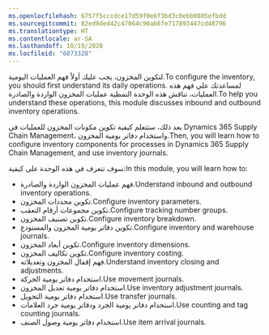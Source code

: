 ```yaml
---
ms.openlocfilehash: 6757f5cccdce17d59f0e6f3bd3c0ebb0805efbdd
ms.sourcegitcommit: 82ed9ded42c47064c90ab6fe717893447cd48796
ms.translationtype: HT
ms.contentlocale: ar-SA
ms.lasthandoff: 10/19/2020
ms.locfileid: "6073328"
---
```

<span data-ttu-id="fa56b-101">لتكوين المخزون، يجب عليك أولاً فهم العمليات اليومية.</span><span class="sxs-lookup"><span data-stu-id="fa56b-101">To configure the inventory, you should first understand its daily operations.</span></span> <span data-ttu-id="fa56b-102">لمساعدتك علي فهم هذه العمليات، تناقش هذه الوحدة النمطية عمليات المخزون الواردة والصادرة.</span><span class="sxs-lookup"><span data-stu-id="fa56b-102">To help you understand these operations, this module discusses inbound and outbound inventory operations.</span></span>

<span data-ttu-id="fa56b-103">بعد ذلك، ستتعلم كيفية تكوين مكونات المخزون للعمليات في Dynamics 365 Supply Chain Management، واستخدام دفاتر يومية المخزون.</span><span class="sxs-lookup"><span data-stu-id="fa56b-103">Then, you will learn how to configure inventory components for processes in Dynamics 365 Supply Chain Management, and use  inventory journals.</span></span> 

<span data-ttu-id="fa56b-104">سوف تتعرف في هذه الوحدة على كيفية:</span><span class="sxs-lookup"><span data-stu-id="fa56b-104">In this module, you will learn how to:</span></span>

- <span data-ttu-id="fa56b-105">فهم عمليات المخزون الواردة والصادرة.</span><span class="sxs-lookup"><span data-stu-id="fa56b-105">Understand inbound and outbound inventory operations.</span></span>
- <span data-ttu-id="fa56b-106">تكوين محددات المخزون.</span><span class="sxs-lookup"><span data-stu-id="fa56b-106">Configure inventory parameters.</span></span>
- <span data-ttu-id="fa56b-107">تكوين مجموعات أرقام التعقب.</span><span class="sxs-lookup"><span data-stu-id="fa56b-107">Configure tracking number groups.</span></span>
- <span data-ttu-id="fa56b-108">تكوين تصنيف المخزون.</span><span class="sxs-lookup"><span data-stu-id="fa56b-108">Configure inventory breakdown.</span></span>
- <span data-ttu-id="fa56b-109">تكوين دفاتر يومية المخزون والمستودع.</span><span class="sxs-lookup"><span data-stu-id="fa56b-109">Configure inventory and warehouse journals.</span></span>
- <span data-ttu-id="fa56b-110">تكوين أبعاد المخزون.</span><span class="sxs-lookup"><span data-stu-id="fa56b-110">Configure inventory dimensions.</span></span>
- <span data-ttu-id="fa56b-111">تكوين تكاليف المخزون.</span><span class="sxs-lookup"><span data-stu-id="fa56b-111">Configure inventory costing.</span></span>
- <span data-ttu-id="fa56b-112">فهم إقفال المخزون وتعديلاته.</span><span class="sxs-lookup"><span data-stu-id="fa56b-112">Understand inventory closing and adjustments.</span></span> 
- <span data-ttu-id="fa56b-113">استخدام دفاتر يومية الحركة.</span><span class="sxs-lookup"><span data-stu-id="fa56b-113">Use movement journals.</span></span>
- <span data-ttu-id="fa56b-114">استخدام دفاتر يومية تعديل المخزون.</span><span class="sxs-lookup"><span data-stu-id="fa56b-114">Use inventory adjustment journals.</span></span>
- <span data-ttu-id="fa56b-115">استخدام دفاتر يومية التحويل.</span><span class="sxs-lookup"><span data-stu-id="fa56b-115">Use transfer journals.</span></span>
- <span data-ttu-id="fa56b-116">استخدام دفاتر يومية الجرد ودفاتر يومية جرد العلامات.</span><span class="sxs-lookup"><span data-stu-id="fa56b-116">Use counting and tag counting journals.</span></span>
- <span data-ttu-id="fa56b-117">استخدام دفاتر يومية وصول الصنف.</span><span class="sxs-lookup"><span data-stu-id="fa56b-117">Use item arrival journals.</span></span>
